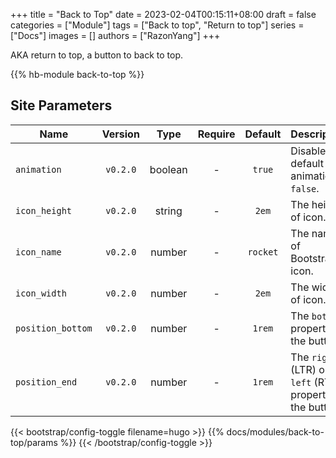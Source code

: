 +++
title = "Back to Top"
date = 2023-02-04T00:15:11+08:00
draft = false
categories = ["Module"]
tags = ["Back to top", "Return to top"]
series = ["Docs"]
images = []
authors = ["RazonYang"]
+++

AKA return to top, a button to back to top.

<!--more-->

{{% hb-module back-to-top %}}

## Site Parameters

| Name              | Version  |  Type   | Require | Default  | Description                                               |
| ----------------- | :------: | :-----: | :-----: | :------: | --------------------------------------------------------- |
| `animation`       | `v0.2.0` | boolean |    -    |  `true`  | Disable the default animation if `false`.                 |
| `icon_height`     | `v0.2.0` | string  |    -    |  `2em`   | The height of icon.                                       |
| `icon_name`       | `v0.2.0` | number  |    -    | `rocket` | The name of Bootstrap icon.                               |
| `icon_width`      | `v0.2.0` | number  |    -    |  `2em`   | The width of icon.                                        |
| `position_bottom` | `v0.2.0` | number  |    -    |  `1rem`  | The `bottom` property of the button.                      |
| `position_end`    | `v0.2.0` | number  |    -    |  `1rem`  | The `right` (LTR) or `left` (RTL) property of the button. |

{{< bootstrap/config-toggle filename=hugo >}}
{{% docs/modules/back-to-top/params %}}
{{< /bootstrap/config-toggle >}}
